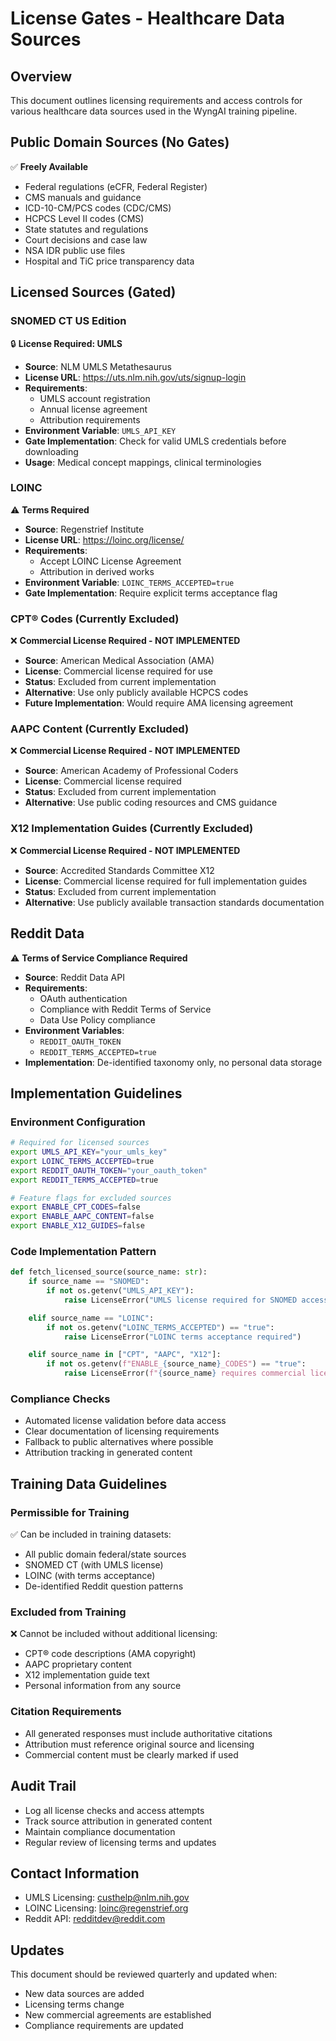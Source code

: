 # License Gates - Healthcare Data Sources

## Overview
This document outlines licensing requirements and access controls for various healthcare data sources used in the WyngAI training pipeline.

## Public Domain Sources (No Gates)
✅ **Freely Available**
- Federal regulations (eCFR, Federal Register)
- CMS manuals and guidance
- ICD-10-CM/PCS codes (CDC/CMS)
- HCPCS Level II codes (CMS)
- State statutes and regulations
- Court decisions and case law
- NSA IDR public use files
- Hospital and TiC price transparency data

## Licensed Sources (Gated)

### SNOMED CT US Edition
🔒 **License Required: UMLS**
- **Source**: NLM UMLS Metathesaurus
- **License URL**: https://uts.nlm.nih.gov/uts/signup-login
- **Requirements**:
  - UMLS account registration
  - Annual license agreement
  - Attribution requirements
- **Environment Variable**: `UMLS_API_KEY`
- **Gate Implementation**: Check for valid UMLS credentials before downloading
- **Usage**: Medical concept mappings, clinical terminologies

### LOINC
⚠️ **Terms Required**
- **Source**: Regenstrief Institute
- **License URL**: https://loinc.org/license/
- **Requirements**:
  - Accept LOINC License Agreement
  - Attribution in derived works
- **Environment Variable**: `LOINC_TERMS_ACCEPTED=true`
- **Gate Implementation**: Require explicit terms acceptance flag

### CPT® Codes (Currently Excluded)
❌ **Commercial License Required - NOT IMPLEMENTED**
- **Source**: American Medical Association (AMA)
- **License**: Commercial license required for use
- **Status**: Excluded from current implementation
- **Alternative**: Use only publicly available HCPCS codes
- **Future Implementation**: Would require AMA licensing agreement

### AAPC Content (Currently Excluded)
❌ **Commercial License Required - NOT IMPLEMENTED**
- **Source**: American Academy of Professional Coders
- **License**: Commercial license required
- **Status**: Excluded from current implementation
- **Alternative**: Use public coding resources and CMS guidance

### X12 Implementation Guides (Currently Excluded)
❌ **Commercial License Required - NOT IMPLEMENTED**
- **Source**: Accredited Standards Committee X12
- **License**: Commercial license required for full implementation guides
- **Status**: Excluded from current implementation
- **Alternative**: Use publicly available transaction standards documentation

## Reddit Data
⚠️ **Terms of Service Compliance Required**
- **Source**: Reddit Data API
- **Requirements**:
  - OAuth authentication
  - Compliance with Reddit Terms of Service
  - Data Use Policy compliance
- **Environment Variables**:
  - `REDDIT_OAUTH_TOKEN`
  - `REDDIT_TERMS_ACCEPTED=true`
- **Implementation**: De-identified taxonomy only, no personal data storage

## Implementation Guidelines

### Environment Configuration
```bash
# Required for licensed sources
export UMLS_API_KEY="your_umls_key"
export LOINC_TERMS_ACCEPTED=true
export REDDIT_OAUTH_TOKEN="your_oauth_token"
export REDDIT_TERMS_ACCEPTED=true

# Feature flags for excluded sources
export ENABLE_CPT_CODES=false
export ENABLE_AAPC_CONTENT=false
export ENABLE_X12_GUIDES=false
```

### Code Implementation Pattern
```python
def fetch_licensed_source(source_name: str):
    if source_name == "SNOMED":
        if not os.getenv("UMLS_API_KEY"):
            raise LicenseError("UMLS license required for SNOMED access")

    elif source_name == "LOINC":
        if not os.getenv("LOINC_TERMS_ACCEPTED") == "true":
            raise LicenseError("LOINC terms acceptance required")

    elif source_name in ["CPT", "AAPC", "X12"]:
        if not os.getenv(f"ENABLE_{source_name}_CODES") == "true":
            raise LicenseError(f"{source_name} requires commercial license (not implemented)")
```

### Compliance Checks
- Automated license validation before data access
- Clear documentation of licensing requirements
- Fallback to public alternatives where possible
- Attribution tracking in generated content

## Training Data Guidelines

### Permissible for Training
✅ Can be included in training datasets:
- All public domain federal/state sources
- SNOMED CT (with UMLS license)
- LOINC (with terms acceptance)
- De-identified Reddit question patterns

### Excluded from Training
❌ Cannot be included without additional licensing:
- CPT® code descriptions (AMA copyright)
- AAPC proprietary content
- X12 implementation guide text
- Personal information from any source

### Citation Requirements
- All generated responses must include authoritative citations
- Attribution must reference original source and licensing
- Commercial content must be clearly marked if used

## Audit Trail
- Log all license checks and access attempts
- Track source attribution in generated content
- Maintain compliance documentation
- Regular review of licensing terms and updates

## Contact Information
- UMLS Licensing: custhelp@nlm.nih.gov
- LOINC Licensing: loinc@regenstrief.org
- Reddit API: redditdev@reddit.com

## Updates
This document should be reviewed quarterly and updated when:
- New data sources are added
- Licensing terms change
- New commercial agreements are established
- Compliance requirements are updated